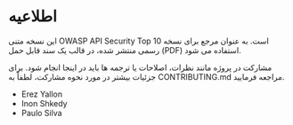# اطلاعیه

این نسخه متنی OWASP API Security Top 10 است. به عنوان مرجع برای نسخه رسمی منتشر شده، در قالب یک سند قابل حمل  (PDF) استفاده می شود.

مشارکت در پروژه مانند نظرات، اصلاحات یا ترجمه ها باید در اینجا انجام شود. برای جزئیات بیشتر در مورد نحوه مشارکت، لطفاً به CONTRIBUTING.md مراجعه فرمایید.

* Erez Yallon
* Inon Shkedy
* Paulo Silva




